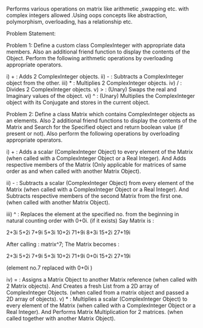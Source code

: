Performs various operations on matrix like arithmetic ,swapping etc. with complex integers allowed .Using oops concepts like abstraction, polymorphism, overloading, has a relationship etc.

Problem Statement:

Problem 1: Define a custom class ComplexInteger with appropriate data members. Also an
additional friend function to display the contents of the Object. Perform the following
arithmetic operations by overloading appropriate operators.

i) + : Adds 2 ComplexInteger objects.
ii) - : Subtracts a ComplexInteger object from the other.
iii) * : Multiplies 2 ComplexInteger objects.
iv) / : Divides 2 ComplexInteger objects.
v) > : (Unary) Swaps the real and Imaginary values of the object.
vi) ^ : (Unary) Multiplies the ComplexInteger object with its Conjugate and stores in the current object.

Problem 2: Define a class Matrix  which contains ComplexInteger objects as an
elements. Also 2 additional friend functions to display the contents of the Matrix and Search for
the Specified object and return boolean value (if present or not). Also perform the following
operations by overloading appropriate operators.

i) + : Adds a scalar (ComplexInteger Object) to every element of the Matrix
(when called with a ComplexInteger Object or a Real Integer).
And
Adds respective members of the Matrix (Only applicable for matrices of
same order as and when called with another Matrix Object).

ii) - : Subtracts a scalar (ComplexInteger Object) from every element of the
Matrix (when called with a ComplexInteger Object or a Real Integer).
And
Subtracts respective members of the second Matrix from the first one.
(when called with another Matrix Object).

iii) ^ : Replaces the element at the specified no. from the beginning in natural
counting order with 0+0i. (if it exists)
Say Matrix is :

2+3i 5+2i 7+9i
5+3i 10+2i 71+9i
8+3i 15+2i 27+19i

After calling :
matrix^7;
The Matrix becomes :

2+3i 5+2i 7+9i
5+3i 10+2i 71+9i
0+0i 15+2i 27+19i

(element no.7 replaced with 0+0i )

iv) = : Assigns a Matrix Object to another Matrix reference (when called with 2
Matrix objects).
And
Creates a fresh List from a 2D array of ComplexInteger Objects. (when
called from a matrix object and passed a 2D array of objects).
v) * : Multiplies a scalar (ComplexInteger Object) to every element of the
Matrix (when called with a ComplexInteger Object or a Real Integer).
And
Performs Matrix Multiplication for 2 matrices. (when called together
with another Matrix Object).
